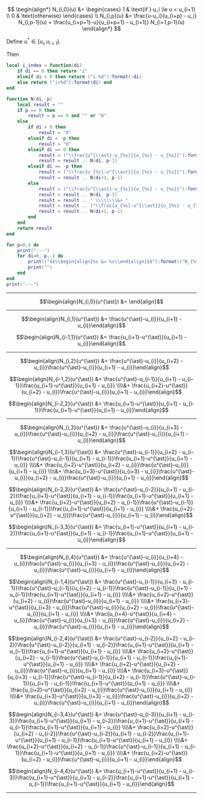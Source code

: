 
$$
\begin{align*}
N_{i,0}(u) &= \begin{cases} 1 & \text{if   } u_i \le u < u_{i+1} \\ 0 & \text{otherwise} \end{cases} \\
N_{i,p}(u) &= \frac{u-u_i}{u_{i+p} - u_i} N_{i,p-1}(u) + \frac{u_{i+p+1}-u}{u_{i+p+1} - u_{i+1}} N_{i+1,p-1}(u)
\end{align*}
$$

Define $u^* \in [u_i, u_{i+1})$.

Then

```lua
local i_index = function(di)
	if di == 0 then return "i"
	elseif di < 0 then return ("i-%d"):format(-di)
	else return ("i+%d"):format(di) end
end

function N(di, p)
	local result = ""
	if p == 0 then
		result = p == 0 and "" or "0"
	else
		if di > 0 then
			result = "0"
		elseif di < -p then
			result = "0"
		elseif di == 0 then
			result = ("\\frac{u^{\\ast}-u_{%s}}{u_{%s} - u_{%s}}"):format(i_index(di), i_index(di+p), i_index(di))
			result = result .. N(di, p-1)
		elseif di == -p then
			result = ("\\frac{u_{%s}-u^{\\ast}}{u_{%s} - u_{%s}}"):format(i_index(di+p+1), i_index(di+p+1), i_index(di+1))
			result = result .. N(di+1, p-1)
		else
			result = ("\\frac{u^{\\ast}-u_{%s}}{u_{%s} - u_{%s}}"):format(i_index(di), i_index(di+p), i_index(di))
			result = result .. N(di, p-1)
			result = result .. " \\\\\\\\&+ "
			result = result .. ("\\frac{u_{%s}-u^{\\ast}}{u_{%s} - u_{%s}}"):format(i_index(di+p+1), i_index(di+p+1), i_index(di+1))
			result = result .. N(di+1, p-1)
		end
	end
	return result
end

for p=0,4 do
	print("---")
	for di=0,-p,-1 do
		print(("$$\\begin{align}%s &= %s\\end{align}$$"):format(("N_{%s,%d}(u^{\\ast})"):format(i_index(di), p), N(di, p)))
		print("")
	end
end
print("---")
```
---
$$\begin{align}N_{i,0}(u^{\ast}) &= \end{align}$$

---
$$\begin{align}N_{i,1}(u^{\ast}) &= \frac{u^{\ast}-u_{i}}{u_{i+1} - u_{i}}\end{align}$$

$$\begin{align}N_{i-1,1}(u^{\ast}) &= \frac{u_{i+1}-u^{\ast}}{u_{i+1} - u_{i}}\end{align}$$

---
$$\begin{align}N_{i,2}(u^{\ast}) &= \frac{u^{\ast}-u_{i}}{u_{i+2} - u_{i}}\frac{u^{\ast}-u_{i}}{u_{i+1} - u_{i}}\end{align}$$

$$\begin{align}N_{i-1,2}(u^{\ast}) &= \frac{u^{\ast}-u_{i-1}}{u_{i+1} - u_{i-1}}\frac{u_{i+1}-u^{\ast}}{u_{i+1} - u_{i}} \\\\&+ \frac{u_{i+2}-u^{\ast}}{u_{i+2} - u_{i}}\frac{u^{\ast}-u_{i}}{u_{i+1} - u_{i}}\end{align}$$

$$\begin{align}N_{i-2,2}(u^{\ast}) &= \frac{u_{i+1}-u^{\ast}}{u_{i+1} - u_{i-1}}\frac{u_{i+1}-u^{\ast}}{u_{i+1} - u_{i}}\end{align}$$

---
$$\begin{align}N_{i,3}(u^{\ast}) &= \frac{u^{\ast}-u_{i}}{u_{i+3} - u_{i}}\frac{u^{\ast}-u_{i}}{u_{i+2} - u_{i}}\frac{u^{\ast}-u_{i}}{u_{i+1} - u_{i}}\end{align}$$

$$\begin{align}N_{i-1,3}(u^{\ast}) &= \frac{u^{\ast}-u_{i-1}}{u_{i+2} - u_{i-1}}\frac{u^{\ast}-u_{i-1}}{u_{i+1} - u_{i-1}}\frac{u_{i+1}-u^{\ast}}{u_{i+1} - u_{i}} \\\\&+ \frac{u_{i+2}-u^{\ast}}{u_{i+2} - u_{i}}\frac{u^{\ast}-u_{i}}{u_{i+1} - u_{i}} \\\\&+ \frac{u_{i+3}-u^{\ast}}{u_{i+3} - u_{i}}\frac{u^{\ast}-u_{i}}{u_{i+2} - u_{i}}\frac{u^{\ast}-u_{i}}{u_{i+1} - u_{i}}\end{align}$$

$$\begin{align}N_{i-2,3}(u^{\ast}) &= \frac{u^{\ast}-u_{i-2}}{u_{i+1} - u_{i-2}}\frac{u_{i+1}-u^{\ast}}{u_{i+1} - u_{i-1}}\frac{u_{i+1}-u^{\ast}}{u_{i+1} - u_{i}} \\\\&+ \frac{u_{i+2}-u^{\ast}}{u_{i+2} - u_{i-1}}\frac{u^{\ast}-u_{i-1}}{u_{i+1} - u_{i-1}}\frac{u_{i+1}-u^{\ast}}{u_{i+1} - u_{i}} \\\\&+ \frac{u_{i+2}-u^{\ast}}{u_{i+2} - u_{i}}\frac{u^{\ast}-u_{i}}{u_{i+1} - u_{i}}\end{align}$$

$$\begin{align}N_{i-3,3}(u^{\ast}) &= \frac{u_{i+1}-u^{\ast}}{u_{i+1} - u_{i-2}}\frac{u_{i+1}-u^{\ast}}{u_{i+1} - u_{i-1}}\frac{u_{i+1}-u^{\ast}}{u_{i+1} - u_{i}}\end{align}$$

---
$$\begin{align}N_{i,4}(u^{\ast}) &= \frac{u^{\ast}-u_{i}}{u_{i+4} - u_{i}}\frac{u^{\ast}-u_{i}}{u_{i+3} - u_{i}}\frac{u^{\ast}-u_{i}}{u_{i+2} - u_{i}}\frac{u^{\ast}-u_{i}}{u_{i+1} - u_{i}}\end{align}$$

$$\begin{align}N_{i-1,4}(u^{\ast}) &= \frac{u^{\ast}-u_{i-1}}{u_{i+3} - u_{i-1}}\frac{u^{\ast}-u_{i-1}}{u_{i+2} - u_{i-1}}\frac{u^{\ast}-u_{i-1}}{u_{i+1} - u_{i-1}}\frac{u_{i+1}-u^{\ast}}{u_{i+1} - u_{i}} \\\\&+ \frac{u_{i+2}-u^{\ast}}{u_{i+2} - u_{i}}\frac{u^{\ast}-u_{i}}{u_{i+1} - u_{i}} \\\\&+ \frac{u_{i+3}-u^{\ast}}{u_{i+3} - u_{i}}\frac{u^{\ast}-u_{i}}{u_{i+2} - u_{i}}\frac{u^{\ast}-u_{i}}{u_{i+1} - u_{i}} \\\\&+ \frac{u_{i+4}-u^{\ast}}{u_{i+4} - u_{i}}\frac{u^{\ast}-u_{i}}{u_{i+3} - u_{i}}\frac{u^{\ast}-u_{i}}{u_{i+2} - u_{i}}\frac{u^{\ast}-u_{i}}{u_{i+1} - u_{i}}\end{align}$$

$$\begin{align}N_{i-2,4}(u^{\ast}) &= \frac{u^{\ast}-u_{i-2}}{u_{i+2} - u_{i-2}}\frac{u^{\ast}-u_{i-2}}{u_{i+1} - u_{i-2}}\frac{u_{i+1}-u^{\ast}}{u_{i+1} - u_{i-1}}\frac{u_{i+1}-u^{\ast}}{u_{i+1} - u_{i}} \\\\&+ \frac{u_{i+2}-u^{\ast}}{u_{i+2} - u_{i-1}}\frac{u^{\ast}-u_{i-1}}{u_{i+1} - u_{i-1}}\frac{u_{i+1}-u^{\ast}}{u_{i+1} - u_{i}} \\\\&+ \frac{u_{i+2}-u^{\ast}}{u_{i+2} - u_{i}}\frac{u^{\ast}-u_{i}}{u_{i+1} - u_{i}} \\\\&+ \frac{u_{i+3}-u^{\ast}}{u_{i+3} - u_{i-1}}\frac{u^{\ast}-u_{i-1}}{u_{i+2} - u_{i-1}}\frac{u^{\ast}-u_{i-1}}{u_{i+1} - u_{i-1}}\frac{u_{i+1}-u^{\ast}}{u_{i+1} - u_{i}} \\\\&+ \frac{u_{i+2}-u^{\ast}}{u_{i+2} - u_{i}}\frac{u^{\ast}-u_{i}}{u_{i+1} - u_{i}} \\\\&+ \frac{u_{i+3}-u^{\ast}}{u_{i+3} - u_{i}}\frac{u^{\ast}-u_{i}}{u_{i+2} - u_{i}}\frac{u^{\ast}-u_{i}}{u_{i+1} - u_{i}}\end{align}$$

$$\begin{align}N_{i-3,4}(u^{\ast}) &= \frac{u^{\ast}-u_{i-3}}{u_{i+1} - u_{i-3}}\frac{u_{i+1}-u^{\ast}}{u_{i+1} - u_{i-2}}\frac{u_{i+1}-u^{\ast}}{u_{i+1} - u_{i-1}}\frac{u_{i+1}-u^{\ast}}{u_{i+1} - u_{i}} \\\\&+ \frac{u_{i+2}-u^{\ast}}{u_{i+2} - u_{i-2}}\frac{u^{\ast}-u_{i-2}}{u_{i+1} - u_{i-2}}\frac{u_{i+1}-u^{\ast}}{u_{i+1} - u_{i-1}}\frac{u_{i+1}-u^{\ast}}{u_{i+1} - u_{i}} \\\\&+ \frac{u_{i+2}-u^{\ast}}{u_{i+2} - u_{i-1}}\frac{u^{\ast}-u_{i-1}}{u_{i+1} - u_{i-1}}\frac{u_{i+1}-u^{\ast}}{u_{i+1} - u_{i}} \\\\&+ \frac{u_{i+2}-u^{\ast}}{u_{i+2} - u_{i}}\frac{u^{\ast}-u_{i}}{u_{i+1} - u_{i}}\end{align}$$

$$\begin{align}N_{i-4,4}(u^{\ast}) &= \frac{u_{i+1}-u^{\ast}}{u_{i+1} - u_{i-3}}\frac{u_{i+1}-u^{\ast}}{u_{i+1} - u_{i-2}}\frac{u_{i+1}-u^{\ast}}{u_{i+1} - u_{i-1}}\frac{u_{i+1}-u^{\ast}}{u_{i+1} - u_{i}}\end{align}$$

---
